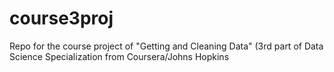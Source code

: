 # course3proj
Repo for the course project of "Getting and Cleaning Data" (3rd part of Data Science Specialization from Coursera/Johns Hopkins
